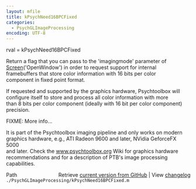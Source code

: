 ```yaml
---
layout: mfile
title: kPsychNeed16BPCFixed
categories:
  - PsychGLImageProcessing
encoding: UTF-8
---
```


rval = kPsychNeed16BPCFixed  

Return a flag that you can pass to the 'imagingmode' parameter of  
[Screen](/docs/Screen)('OpenWindow') in order to request support for internal  
framebuffers that store color information with 16 bits per color  
component in fixed point format.  

If requested and supported by the graphics hardware, Psychtoolbox will  
configure itself to store and process all color information with more  
than 8 bits per color component (ideally with 16 bit per color component)  
precision.  

FIXME: More info...  

It is part of the Psychtoolbox imaging pipeline and only works on modern  
graphics hardware, e.g., ATI Radeon 9600 and later, NVidia GeforceFX 5000  
and later. Check the www.psychtoolbox.org Wiki for graphics hardware  
recommendations and for a description of PTB's image processing  
capabilities.  


<div class="code_header" style="text-align:right;">
  <span style="float:left;">Path&nbsp;&nbsp;</span> <span class="counter">Retrieve <a href=
  "https://raw.github.com/Psychtoolbox-3/Psychtoolbox-3/beta/./PsychGLImageProcessing/kPsychNeed16BPCFixed.m">current version from GitHub</a> | View <a href=
  "https://github.com/Psychtoolbox-3/Psychtoolbox-3/commits/beta/./PsychGLImageProcessing/kPsychNeed16BPCFixed.m">changelog</a></span>
</div>
<div class="code">
  <code>./PsychGLImageProcessing/kPsychNeed16BPCFixed.m</code>
</div>
